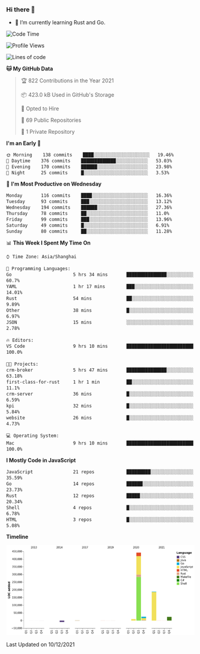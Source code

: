 ### Hi there 👋

- 🌱 I’m currently learning Rust and Go.

<!--START_SECTION:waka-->
![Code Time](http://img.shields.io/badge/Code%20Time-13%20hrs%2023%20mins-blue)

![Profile Views](http://img.shields.io/badge/Profile%20Views-47-blue)

![Lines of code](https://img.shields.io/badge/From%20Hello%20World%20I%27ve%20Written-683%20Thousand%20lines%20of%20code-blue)

**🐱 My GitHub Data** 

> 🏆 822 Contributions in the Year 2021
 > 
> 📦 423.0 kB Used in GitHub's Storage 
 > 
> 💼 Opted to Hire
 > 
> 📜 69 Public Repositories 
 > 
> 🔑 1 Private Repository 
 > 
**I'm an Early 🐤** 

```text
🌞 Morning    138 commits    ████░░░░░░░░░░░░░░░░░░░░░   19.46% 
🌆 Daytime    376 commits    █████████████░░░░░░░░░░░░   53.03% 
🌃 Evening    170 commits    ██████░░░░░░░░░░░░░░░░░░░   23.98% 
🌙 Night      25 commits     █░░░░░░░░░░░░░░░░░░░░░░░░   3.53%

```
📅 **I'm Most Productive on Wednesday** 

```text
Monday       116 commits    ████░░░░░░░░░░░░░░░░░░░░░   16.36% 
Tuesday      93 commits     ███░░░░░░░░░░░░░░░░░░░░░░   13.12% 
Wednesday    194 commits    ██████░░░░░░░░░░░░░░░░░░░   27.36% 
Thursday     78 commits     ██░░░░░░░░░░░░░░░░░░░░░░░   11.0% 
Friday       99 commits     ███░░░░░░░░░░░░░░░░░░░░░░   13.96% 
Saturday     49 commits     █░░░░░░░░░░░░░░░░░░░░░░░░   6.91% 
Sunday       80 commits     ██░░░░░░░░░░░░░░░░░░░░░░░   11.28%

```


📊 **This Week I Spent My Time On** 

```text
⌚︎ Time Zone: Asia/Shanghai

💬 Programming Languages: 
Go                       5 hrs 34 mins       ███████████████░░░░░░░░░░   60.7% 
YAML                     1 hr 17 mins        ███░░░░░░░░░░░░░░░░░░░░░░   14.01% 
Rust                     54 mins             ██░░░░░░░░░░░░░░░░░░░░░░░   9.89% 
Other                    38 mins             █░░░░░░░░░░░░░░░░░░░░░░░░   6.97% 
JSON                     15 mins             ░░░░░░░░░░░░░░░░░░░░░░░░░   2.78%

🔥 Editors: 
VS Code                  9 hrs 10 mins       █████████████████████████   100.0%

🐱‍💻 Projects: 
crm-broker               5 hrs 47 mins       ███████████████░░░░░░░░░░   63.18% 
first-class-for-rust     1 hr 1 min          ██░░░░░░░░░░░░░░░░░░░░░░░   11.1% 
crm-server               36 mins             █░░░░░░░░░░░░░░░░░░░░░░░░   6.59% 
kpi                      32 mins             █░░░░░░░░░░░░░░░░░░░░░░░░   5.84% 
website                  26 mins             █░░░░░░░░░░░░░░░░░░░░░░░░   4.73%

💻 Operating System: 
Mac                      9 hrs 10 mins       █████████████████████████   100.0%

```

**I Mostly Code in JavaScript** 

```text
JavaScript               21 repos            █████████░░░░░░░░░░░░░░░░   35.59% 
Go                       14 repos            ██████░░░░░░░░░░░░░░░░░░░   23.73% 
Rust                     12 repos            █████░░░░░░░░░░░░░░░░░░░░   20.34% 
Shell                    4 repos             █░░░░░░░░░░░░░░░░░░░░░░░░   6.78% 
HTML                     3 repos             █░░░░░░░░░░░░░░░░░░░░░░░░   5.08%

```


**Timeline**

![Chart not found](https://raw.githubusercontent.com/elton/elton/main/charts/bar_graph.png) 


 Last Updated on 10/12/2021
<!--END_SECTION:waka-->

<!--
**elton/elton** is a ✨ _special_ ✨ repository because its `README.md` (this file) appears on your GitHub profile.

Here are some ideas to get you started:

- 🔭 I’m currently working on ...
- 🌱 I’m currently learning ...
- 👯 I’m looking to collaborate on ...
- 🤔 I’m looking for help with ...
- 💬 Ask me about ...
- 📫 How to reach me: ...
- 😄 Pronouns: ...
- ⚡ Fun fact: ...
-->

